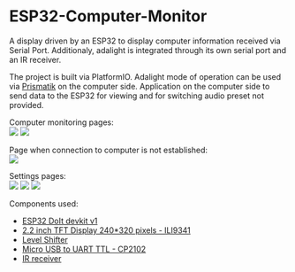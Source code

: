 # ESP32-Computer-Monitor
A display driven by an ESP32 to display computer information received via Serial Port. Additionaly, adalight is integrated through its own serial port and an IR receiver.

The project is built via PlatformIO. Adalight mode of operation can be used via [Prismatik](https://github.com/psieg/Lightpack) on the computer side. Application on the computer 
side to send data to the ESP32 for viewing and for switching audio preset not provided.

Computer monitoring pages:\
![](https://i.imgur.com/cYhqmPe.png)
![](https://i.imgur.com/8VUoE8q.png)

Page when connection to computer is not established:\
![](https://i.imgur.com/5Ih3r04.png)

Settings pages:\
![](https://i.imgur.com/idlPaVJ.png)
![](https://i.imgur.com/vA0yT5d.png)
![](https://i.imgur.com/ILD5rrH.png)

Components used:
- [ESP32 DoIt devkit v1](https://www.ebay.com/itm/254138283456)
- [2.2 inch TFT Display 240*320 pixels - ILI9341](https://www.tinytronics.nl/shop/en/displays/tft/2.2-inch-tft-display-240*320-pixels-ili9341)
- [Level Shifter](https://www.ebay.com/itm/253048505379)
- [Micro USB to UART TTL - CP2102](https://www.ebay.com/itm/253285074727)
- [IR receiver](https://www.ebay.com/itm/252753278127)
